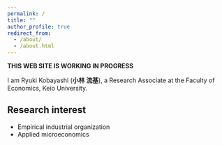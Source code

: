 ```yaml
---
permalink: /
title: ""
author_profile: true
redirect_from: 
  - /about/
  - /about.html
---
```


**THIS WEB SITE IS WORKING IN PROGRESS**


I am Ryuki Kobayashi (**小林 流基**), a Research Associate at the Faculty of Economics, Keio University.

## Research interest
* Empirical industrial organization
* Applied microeconomics